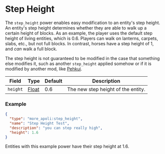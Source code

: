 # Step Height

The `step_height` power enables easy modification to an entity's step height.
An entity's step height determines whether they are able to walk up a certain
height of blocks. As an example, the player uses the default step height of
living entities, which is 0.6. Players can walk on lanterns, carpets, slabs,
etc., but not full blocks. In contrast, horses have a step height of 1, and
_can_ walk a full block.

The step height is not guaranteed to be modified in the case that something
else modifies it, such as another `step_height` applied somehow or if it
is modified by another mod, like
[Pehkui](https://www.curseforge.com/minecraft/mc-mods/pehkui).

| Field    | Type                                                                     | Default | Description                        |
|----------|--------------------------------------------------------------------------|---------|------------------------------------|
| `height` | [Float](https://origins.readthedocs.io/en/latest/types/data_types/float) | 0.6     | The new step height of the entity. |

### Example

```json
{
  "type": "more_apoli:step_height",
  "name": "Step Height Test",
  "description": "you can step really high",
  "height": 1.6
}
```

Entities with this example power have their step height at 1.6.